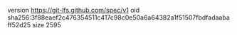 version https://git-lfs.github.com/spec/v1
oid sha256:3f88eaef2c476354511c417c98c0e50a6a64382a1f51507fbdfadaabaff52d25
size 2595
